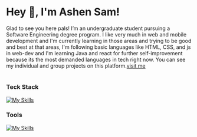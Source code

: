# <div style="display:flex">Hey 🧦, I'm Ashen Sam!   </div>

<div >

<div> </div>

 
<p> Glad to see you here pals! I’m an undergraduate student pursuing a Software Engineering degree program. I like very much in web and mobile development and I'm currently learning in those areas and trying to be good and best at that areas, I'm following basic languages like HTML, CSS, and js in web-dev and I'm learning Java and react for further self-improvement because its the most demanded languages in tech right now. You can see my individual and group projects on this platform.<a href="https://ashen-sam-portfolio-v2.vercel.app/">visit me</a></div>  
</div>
  
# <h3 >Teck Stack</h3>
<div>

  [![My Skills](https://skillicons.dev/icons?i=react,tailwind,typescript,redux,nextjs)](https://skillicons.dev)


</div>
  <div>
<h3>Tools</h3>

  [![My Skills](https://skillicons.dev/icons?i=vscode,vercel,github,git,postman)](https://skillicons.dev)
</div>
<!-- <img align="center" src="http://github-profile-summary-cards.vercel.app/api/cards/repos-per-language?username=Ashen-sam&theme=transparent" height="170em" />
<a href="https://github.com/Ashen-sam">
<img align="center" src="http://github-profile-summary-cards.vercel.app/api/cards/stats?username=Ashen-sam&theme=transparent" height="170em" /> -->






